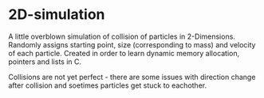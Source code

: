 # 2D-simulation

A little overblown simulation of collision of particles in 2-Dimensions. Randomly assigns starting point, size (corresponding to mass) and velocity of each particle.
Created in order to learn dynamic memory allocation, pointers and lists in C.


Collisions are not yet perfect - there are some issues with direction change after collision and soetimes particles get stuck to eachother.

